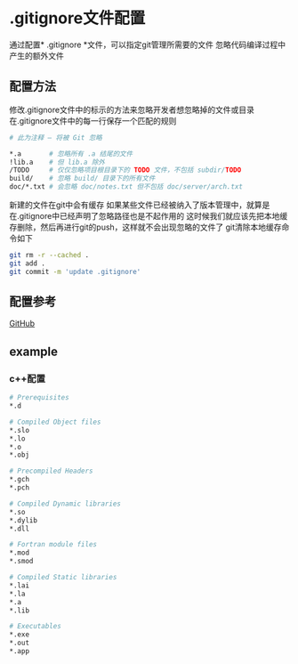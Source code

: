# .gitignore文件配置

通过配置* .gitignore *文件，可以指定git管理所需要的文件
忽略代码编译过程中产生的额外文件

## 配置方法

修改.gitignore文件中的标示的方法来忽略开发者想忽略掉的文件或目录
在.gitignore文件中的每一行保存一个匹配的规则

```bash
# 此为注释 – 将被 Git 忽略

*.a       # 忽略所有 .a 结尾的文件
!lib.a    # 但 lib.a 除外
/TODO     # 仅仅忽略项目根目录下的 TODO 文件，不包括 subdir/TODO
build/    # 忽略 build/ 目录下的所有文件
doc/*.txt # 会忽略 doc/notes.txt 但不包括 doc/server/arch.txt
```

新建的文件在git中会有缓存
如果某些文件已经被纳入了版本管理中，就算是在.gitignore中已经声明了忽略路径也是不起作用的
这时候我们就应该先把本地缓存删除，然后再进行git的push，这样就不会出现忽略的文件了
git清除本地缓存命令如下

```bash
git rm -r --cached .
git add .
git commit -m 'update .gitignore'
```

## 配置参考

[GitHub](https://github.com/github/gitignore/, "github 推荐")

## example

### c++配置

```bash
# Prerequisites
*.d

# Compiled Object files
*.slo
*.lo
*.o
*.obj

# Precompiled Headers
*.gch
*.pch

# Compiled Dynamic libraries
*.so
*.dylib
*.dll

# Fortran module files
*.mod
*.smod

# Compiled Static libraries
*.lai
*.la
*.a
*.lib

# Executables
*.exe
*.out
*.app
```
